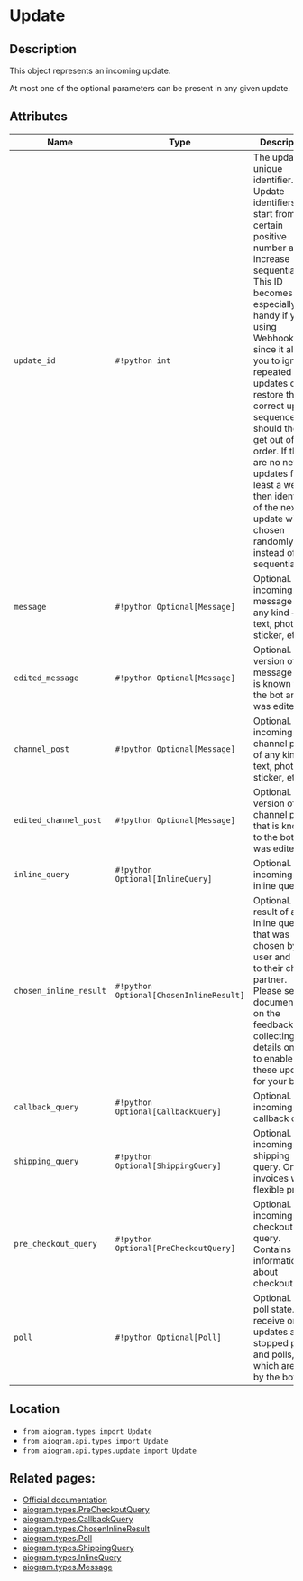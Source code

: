 # Update

## Description

This object represents an incoming update.

At most one of the optional parameters can be present in any given update.


## Attributes

| Name | Type | Description |
| - | - | - |
| `update_id` | `#!python int` | The update‘s unique identifier. Update identifiers start from a certain positive number and increase sequentially. This ID becomes especially handy if you’re using Webhooks, since it allows you to ignore repeated updates or to restore the correct update sequence, should they get out of order. If there are no new updates for at least a week, then identifier of the next update will be chosen randomly instead of sequentially. |
| `message` | `#!python Optional[Message]` | Optional. New incoming message of any kind — text, photo, sticker, etc. |
| `edited_message` | `#!python Optional[Message]` | Optional. New version of a message that is known to the bot and was edited |
| `channel_post` | `#!python Optional[Message]` | Optional. New incoming channel post of any kind — text, photo, sticker, etc. |
| `edited_channel_post` | `#!python Optional[Message]` | Optional. New version of a channel post that is known to the bot and was edited |
| `inline_query` | `#!python Optional[InlineQuery]` | Optional. New incoming inline query |
| `chosen_inline_result` | `#!python Optional[ChosenInlineResult]` | Optional. The result of an inline query that was chosen by a user and sent to their chat partner. Please see our documentation on the feedback collecting for details on how to enable these updates for your bot. |
| `callback_query` | `#!python Optional[CallbackQuery]` | Optional. New incoming callback query |
| `shipping_query` | `#!python Optional[ShippingQuery]` | Optional. New incoming shipping query. Only for invoices with flexible price |
| `pre_checkout_query` | `#!python Optional[PreCheckoutQuery]` | Optional. New incoming pre-checkout query. Contains full information about checkout |
| `poll` | `#!python Optional[Poll]` | Optional. New poll state. Bots receive only updates about stopped polls and polls, which are sent by the bot |



## Location

- `from aiogram.types import Update`
- `from aiogram.api.types import Update`
- `from aiogram.api.types.update import Update`

## Related pages:

- [Official documentation](https://core.telegram.org/bots/api#update)
- [aiogram.types.PreCheckoutQuery](../types/pre_checkout_query.md)
- [aiogram.types.CallbackQuery](../types/callback_query.md)
- [aiogram.types.ChosenInlineResult](../types/chosen_inline_result.md)
- [aiogram.types.Poll](../types/poll.md)
- [aiogram.types.ShippingQuery](../types/shipping_query.md)
- [aiogram.types.InlineQuery](../types/inline_query.md)
- [aiogram.types.Message](../types/message.md)
